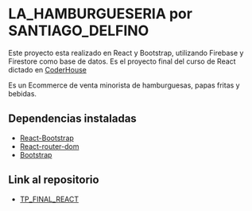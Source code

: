 # LA_HAMBURGUESERIA por SANTIAGO_DELFINO

Este proyecto esta realizado en React y Bootstrap, utilizando Firebase y Firestore como base de datos. Es el proyecto final del curso de React dictado en [CoderHouse](https://www.coderhouse.com)

Es un Ecommerce de venta minorista de hamburguesas, papas fritas y bebidas.

## Dependencias instaladas

- [React-Bootstrap](https://react-bootstrap.github.io/)
- [React-router-dom](https://v5.reactrouter.com/)
- [Bootstrap](https://getbootstrap.com/)

## Link al repositorio

- [TP_FINAL_REACT](https://github.com/SaantiiD/TP_FINAL_REACT)
